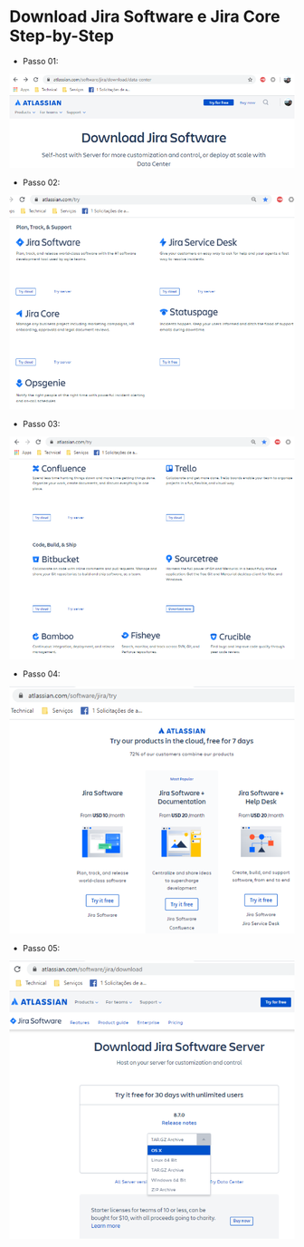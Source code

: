 # Download Jira Software e Jira Core Step-by-Step

* Passo 01:

![Download Jira Software e Jira Core](images/printscreen-jira-software-jira-core-download-01.png)

* Passo 02:

![Download Jira Software e Jira Core](images/printscreen-jira-software-jira-core-download-02.png)

* Passo 03:

![Download Jira Software e Jira Core](images/printscreen-jira-software-jira-core-download-03.png)

* Passo 04:

![Download Jira Software e Jira Core](images/printscreen-jira-software-jira-core-download-04.png)

* Passo 05:

![Download Jira Software e Jira Core](images/printscreen-jira-software-jira-core-download-05.png)

